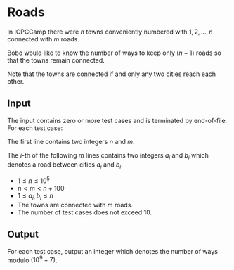 # Roads

In ICPCCamp there were $n$ towns conveniently numbered with $1, 2, \dots, n$
connected with $m$ roads.

Bobo would like to know the number of ways to keep only $(n - 1)$ roads so that the towns remain connected.

Note that the towns are connected if and only any two cities reach each other.

## Input

The input contains zero or more test cases and is terminated by end-of-file. For each test case:

The first line contains two integers $n$ and $m$.

The $i$-th of the following $m$ lines contains two integers $a_i$ and $b_i$ which denotes a road between cities $a_i$ and $b_i$.

* $1 \leq n \leq 10^5$
* $n < m < n + 100$
* $1 \leq a_i, b_i \leq n$
* The towns are connected with $m$ roads.
* The number of test cases does not exceed $10$.

## Output

For each test case, output an integer which denotes the number of ways modulo $(10^9 + 7)$.

<!--SAMPLES-->
